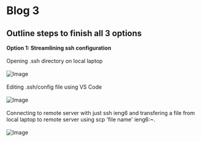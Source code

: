# Blog 3 
## Outline steps to finish all 3 options

**Option 1: Streamlining ssh configuration** <br><br>
Opening .ssh directory on local laptop <br><br>
![Image](https://i.ibb.co/4mDQN25/Screen-Shot-2022-05-08-at-11-32-29-PM.png)<br><br>
Editing .ssh/config file using VS Code <br><br>
![Image](https://i.ibb.co/d0HxTZq/Screen-Shot-2022-05-08-at-11-32-37-PM.png)<br><br>
Connecting to remote server with just ssh ieng6 and transfering a file from local laptop to remote server using scp 'file name' ieng6:~. <br><br>
![Image](https://i.ibb.co/f2NTTHP/Screen-Shot-2022-05-08-at-11-43-21-PM.png)<br><br>



